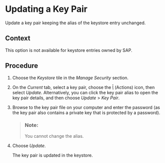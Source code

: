 <!-- loio4ceda24d12704288a7291d3933c403f1 -->

<link rel="stylesheet" type="text/css" href="../css/sap-icons.css"/>

# Updating a Key Pair

Update a key pair keeping the alias of the keystore entry unchanged.



## Context

This option is not available for keystore entries owned by SAP.



## Procedure

1.  Choose the *Keystore* tile in the *Manage Security* section.

2.  On the *Current* tab, select a key pair, choose the <span class="SAP-icons"></span> \(Actions\) icon, then select *Update*. Alternatively, you can click the key pair alias to open the key pair details, and then choose *Update* \> *Key Pair*.

3.  Browse to the key pair file on your computer and enter the password \(as the key pair also contains a private key that is protected by a password\).

    > ### Note:  
    > You cannot change the alias.

4.  Choose *Update*.

    The key pair is updated in the keystore.


